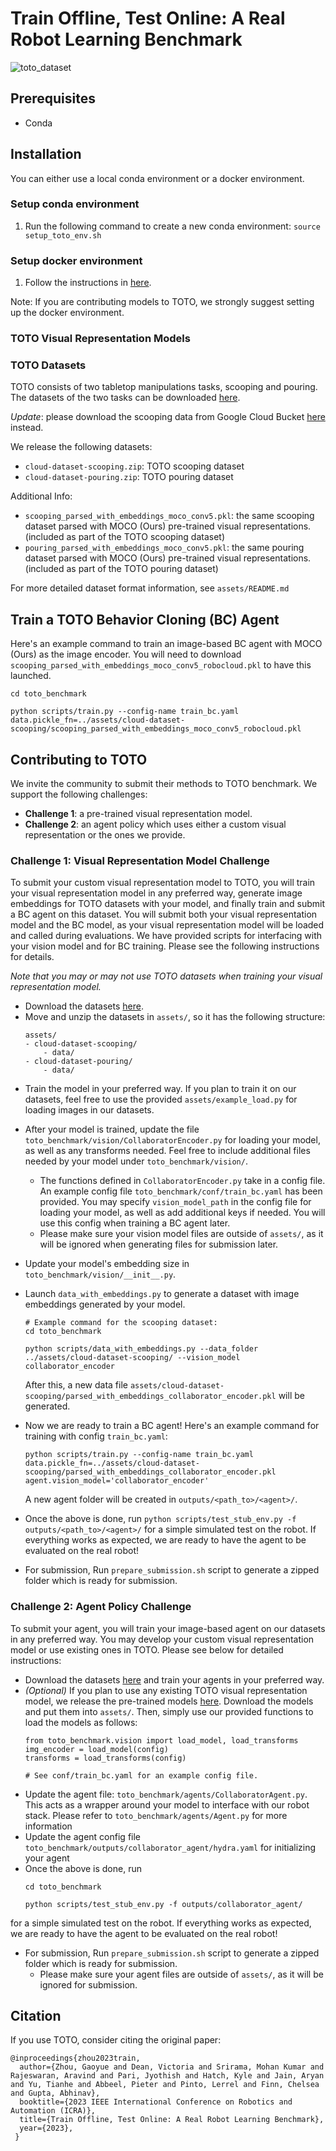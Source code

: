 # Train Offline, Test Online: A Real Robot Learning Benchmark
<!-- TODO: add teaser figures, some setup/task images, etc  -->
![toto_dataset](docs/images/toto_dataset.gif)

## Prerequisites
- Conda

## Installation
You can either use a local conda environment or a docker environment.

### Setup conda environment
1. Run the following command to create a new conda environment: ```source setup_toto_env.sh```

### Setup docker environment
1. Follow the instructions in [here](https://github.com/AGI-Labs/toto_benchmark/blob/main/docker/README.md).

Note: If you are contributing models to TOTO, we strongly suggest setting up the docker environment.

### TOTO Visual Representation Models
### TOTO Datasets
<!-- TODO: need to update the dataset link after google drive clean up -->
TOTO consists of two tabletop manipulations tasks, scooping and pouring. The datasets of the two tasks can be downloaded [here](https://drive.google.com/drive/folders/1JGPGjCqUP4nUOAxY3Fpx3PjUQ_loo7fc?usp=share_link).

*Update*: please download the scooping data from Google Cloud Bucket [here](https://console.cloud.google.com/storage/browser/toto-dataset) instead.

<!-- TODO: update link to dataset README.md file. May consider create a dataset/ folder and add the readme into the repo -->
We release the following datasets: 
- `cloud-dataset-scooping.zip`: TOTO scooping dataset
- `cloud-dataset-pouring.zip`: TOTO pouring dataset

Additional Info:
- `scooping_parsed_with_embeddings_moco_conv5.pkl`: the same scooping dataset parsed with MOCO (Ours) pre-trained visual representations. (included as part of the TOTO scooping dataset) 
- `pouring_parsed_with_embeddings_moco_conv5.pkl`: the same pouring dataset parsed with MOCO (Ours) pre-trained visual representations. 
(included as part of the TOTO pouring dataset)

For more detailed dataset format information, see `assets/README.md`

## Train a TOTO Behavior Cloning (BC) Agent
Here's an example command to train an image-based BC agent with MOCO (Ours) as the image encoder. You will need to download `scooping_parsed_with_embeddings_moco_conv5_robocloud.pkl` to have this launched.

```
cd toto_benchmark
 
python scripts/train.py --config-name train_bc.yaml data.pickle_fn=../assets/cloud-dataset-scooping/scooping_parsed_with_embeddings_moco_conv5_robocloud.pkl
```

<!-- TODO: instructions on training agents with other vision representations? need to parse the dataset, etc -->

## Contributing to TOTO

 We invite the community to submit their methods to TOTO benchmark. We support the following challenges:

- **Challenge 1**: a pre-trained visual representation model. 
- **Challenge 2**: an agent policy which uses either a custom visual representation or the ones we provide.

### Challenge 1: Visual Representation Model Challenge

To submit your custom visual representation model to TOTO, you will train your visual representation model in any preferred way, generate image embeddings for TOTO datasets with your model, and finally train and submit a BC agent on this dataset. You will submit both your visual representation model and the BC model, as your visual representation model will be loaded and called during evaluations. We have provided scripts for interfacing with your vision model and for BC training. Please see the following instructions for details. 

*Note that you may or may not use TOTO datasets when training your visual representation model.*

<!-- TODO: mention somewhere the assumption that our BC pipeline assume your image embedding to be a 1D vector? -->
- Download the datasets [here](https://drive.google.com/drive/folders/1JGPGjCqUP4nUOAxY3Fpx3PjUQ_loo7fc?usp=share_link).
- Move and unzip the datasets in `assets/`, so it has the following structure:
    ```
    assets/
    - cloud-dataset-scooping/
        - data/
    - cloud-dataset-pouring/
        - data/
    ```
- Train the model in your preferred way. If you plan to train it on our datasets, feel free to use the provided `assets/example_load.py` for loading images in our datasets.
<!-- TODO: add example_load.py to github, and update this with a link -->

- After your model is trained, update the file `toto_benchmark/vision/CollaboratorEncoder.py` for loading your model, as well as any transforms needed. Feel free to include additional files needed by your model under `toto_benchmark/vision/`.
    - The functions defined in `CollaboratorEncoder.py` take in a config file. An example config file `toto_benchmark/conf/train_bc.yaml` has been provided. You may specify `vision_model_path` in the config file for loading your model, as well as add additional keys if needed. You will use this config when training a BC agent later.
    - Please make sure your vision model files are outside of `assets/`, as it will be ignored when generating files for submission later.

- Update your model's embedding size in `toto_benchmark/vision/__init__.py`.
- Launch `data_with_embeddings.py` to generate a dataset with image embeddings generated by your model. 

    ```
    # Example command for the scooping dataset: 
    cd toto_benchmark

    python scripts/data_with_embeddings.py --data_folder ../assets/cloud-dataset-scooping/ --vision_model collaborator_encoder 
    ```
    After this, a new data file `assets/cloud-dataset-scooping/parsed_with_embeddings_collaborator_encoder.pkl` will be generated. 
- Now we are ready to train a BC agent! Here's an example command for training with config `train_bc.yaml`:
    ```
    python scripts/train.py --config-name train_bc.yaml data.pickle_fn=../assets/cloud-dataset-scooping/parsed_with_embeddings_collaborator_encoder.pkl agent.vision_model='collaborator_encoder'
    ```
    A new agent folder will be created in `outputs/<path_to>/<agent>/`.
- Once the above is done, run `python scripts/test_stub_env.py -f outputs/<path_to>/<agent>/` for a simple simulated test on the robot. If everything works as expected, we are ready to have the agent to be evaluated on the real robot!
- For submission, Run ```prepare_submission.sh``` script to generate a zipped folder which is ready for submission.

### Challenge 2: Agent Policy Challenge
To submit your agent, you will train your image-based agent on our datasets in any preferred way. You may develop your custom visual representation model or use existing ones in TOTO. Please see below for detailed instructions: 
- Download the datasets [here](https://drive.google.com/drive/folders/1JGPGjCqUP4nUOAxY3Fpx3PjUQ_loo7fc?usp=share_link) and train your agents in your preferred way.
- *(Optional)* If you plan to use any existing TOTO visual representation model, we release the pre-trained models [here](https://drive.google.com/drive/folders/1iqDIIIalTi3PhAnFjZxesksvFVldK42p?usp=sharing). Download the models and put them into `assets/`. Then, simply use our provided functions to load the models as follows:
    ```
    from toto_benchmark.vision import load_model, load_transforms
    img_encoder = load_model(config)
    transforms = load_transforms(config)
    
    # See conf/train_bc.yaml for an example config file.
    ``` 
- Update the agent file: `toto_benchmark/agents/CollaboratorAgent.py`. This acts as a wrapper around your model to interface with our robot stack. Please refer to `toto_benchmark/agents/Agent.py` for more information
- Update the agent config file `toto_benchmark/outputs/collaborator_agent/hydra.yaml` for initializing your agent
- Once the above is done, run 
    ```
    cd toto_benchmark

    python scripts/test_stub_env.py -f outputs/collaborator_agent/
    ``` 
for a simple simulated test on the robot. If everything works as expected, we are ready to have the agent to be evaluated on the real robot!
- For submission, Run ```prepare_submission.sh``` script to generate a zipped folder which is ready for submission.
    - Please make sure your agent files are outside of `assets/`, as it will be ignored for submission.

## Citation

If you use TOTO, consider citing the original paper:

```
@inproceedings{zhou2023train,
  author={Zhou, Gaoyue and Dean, Victoria and Srirama, Mohan Kumar and Rajeswaran, Aravind and Pari, Jyothish and Hatch, Kyle and Jain, Aryan and Yu, Tianhe and Abbeel, Pieter and Pinto, Lerrel and Finn, Chelsea and Gupta, Abhinav},
  booktitle={2023 IEEE International Conference on Robotics and Automation (ICRA)}, 
  title={Train Offline, Test Online: A Real Robot Learning Benchmark}, 
  year={2023},
 }
```
